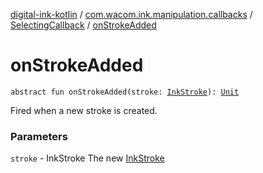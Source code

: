 [digital-ink-kotlin](../../index.md) / [com.wacom.ink.manipulation.callbacks](../index.md) / [SelectingCallback](index.md) / [onStrokeAdded](./on-stroke-added.md)

# onStrokeAdded

`abstract fun onStrokeAdded(stroke: `[`InkStroke`](../../com.wacom.ink.model/-ink-stroke/index.md)`): `[`Unit`](https://kotlinlang.org/api/latest/jvm/stdlib/kotlin/-unit/index.html)

Fired when a new stroke is created.

### Parameters

`stroke` - InkStroke The new [InkStroke](../../com.wacom.ink.model/-ink-stroke/index.md)